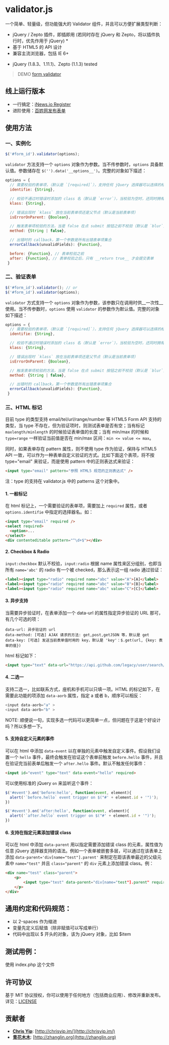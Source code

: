 # validator.js

一个简单、轻量级，但功能强大的 Validator 组件，并且可以方便扩展类型判断：

- jQuery / Zepto 插件，即插即用 (若同时存在 jQuery 和 Zepto，将以插件执行时，优先作用于 jQuery) *
- 基于 HTML5 的 API 设计
- 兼容主流浏览器，包括 IE 6+

* jQuery (1.8.3、1.11.1)、Zepto (1.1.3) tested

> DEMO [form validator](http://sofish.github.io/validator.js/)

## 线上运行版本

- 一行搞定：[iNews.io Register](http://inews.io/account/register)
- 进阶使用：[百姓网发布表单](http://shanghai.baixing.com/fabu/ershouqiche)

## 使用方法

### 一、实例化
```js
$('#form_id').validator(options);
```

`validator` 方法支持一个 `options` 对象作为参数。当不传参数时，`options` 具备默认值。参数储存在 `$('').data('__options__')`。完整的对象如下描述：

```js
options = {
  // 需要校验的表单项，（默认是 `[required]`），支持任何 jQuery 选择器可以选择的标识
  identifie: {String},

  // 校验不通过时错误时添加的 class 名（默认是 `error`），当校验为空时，还同时拥有 `empty` 这个 classname
  klass: {String},

  // 错误出现时 `klass` 放在当前表单项还是父节点（默认是当前表单项）
  isErrorOnParent: {Boolean},

  // 触发表单项校验的方法，当是 false 在点 submit 按钮之前不校验（默认是 `blur`）
  method: {String | false},

  // 出错时的 callback，第一个参数是所有出错表单项集合
  errorCallback(unvalidFields): {Function},

  before: {Function}, // 表单检验之前
  after: {Function}, // 表单校验之后，只有 __return true__ 才会提交表单
 }
```

### 二、验证表单
```js
$('#form_id').validator(); // or
$('#form_id').validator(options);
```

`validator` 方式支持一个 `options` 对象作为参数，该参数只在调用时供__一次性__使用。当不传参数时，`options` 使用 `validator` 的参数作为默认值。完整的对象如下描述：

```js
options = {
  // 需要校验的表单项，（默认是 `[required]`），支持任何 jQuery 选择器可以选择的标识
  identifie: {String},

  // 校验不通过时错误时添加的 class 名（默认是 `error`），当校验为空时，还同时拥有 `empty` 这个 classname
  klass: {String},

  // 错误出现时 `klass` 放在当前表单项还是父节点（默认是当前表单项）
  isErrorOnParent: {Boolean},

  // 触发表单项校验的方法，当是 false 在点 submit 按钮之前不校验（默认是 `blur`）
  method: {String | false},

  // 出错时的 callback，第一个参数是所有出错表单项集合
  errorCallback(unvalidFields): {Function},
 }
```

### 三、HTML 标记

目前 type 的类型支持 email/tel/url/range/number 等 HTML5 Form API 支持的类型，当 type 不存在，但为验证项时，则测试表单是否有空；当有标记 `maxlength/minlength` 的时候验证表单值的长度；当有 min/max 的时候和 `type=range` 一样验证当前值是否在 min/max 区间：`min <= value <= max`。

同时，如果表单存在 pattern 属性，则不使用 type 作为验证，保持与 HTML5 API 一致，可以作为一种表单自定义验证的方式。比如下面这个表项，将不按 type="email" 来验证，而是使用 pattern 中的正则表达式来验证：

```html
<input type="email" pattern="参照 HTML5 规范的正则表达式" />
```

注：type 的支持在 validator.js 中的 patterns 这个对象中。

#### 1. 一般标记

在 html 标记上，一个需要验证的表单项，需要加上 `required` 属性，或者 `options.identifie` 中指定的选择器名。如：

```html
<input type="email" required />
<select required>
  <option>...
</select>
<div contenteditable pattern="^\d+$"></div>
```

#### 2. Checkbox & Radio

`input:checkbox` 默认不校验，`input:radio` 根据 name 属性来区分组别，也即当所有 `name='abc'` 的 radio 有一个被 checked，那么表示这一组 radio 通过验证：

```html
<label><input type="radio" required name="abc" value="A">[A]</label>
<label><input type="radio" required name="abc" value="B">[B]</label>
<label><input type="radio" required name="abc" value="C">[C]</label>
```

#### 3. 异步支持

当需要异步验证时，在表单添加一个 data-url 的属性指定异步验证的 URL 那可，有几个可选的项：

```
data-url: 异步验证的 url
data-method: [可选] AJAX 请求的方法: get,post,getJSON 等，默认是 get
data-key: [可选] 发送当前表单值时用的 key，默认是 'key'：$.get(url, {key: 表单的值})
```

html 标记如下：

```html
<input type="text" data-url="https://api.github.com/legacy/user/search/china" data-method="getJSON" required>
```

#### 4. 二选一

支持二选一，比如联系方式，座机和手机可以只填一项。HTML 的标记如下，在需要此功能的项添加 `data-aorb` 属性，指定 a 或者 b，顺序可以相反：

```js
<input data-aorb="a" >
<input data-aorb="b" >
```

NOTE: 顺便说一句，实现多选一代码可以更简单一点，但问题在于这是个好设计吗？所以多想一下。

#### 5. 支持自定义元素的事件

可以在 html 中添加 `data-event` 以在单独的元素中触发自定义事件。假设我们设置一个 `hello` 事件，最终会触发在验证这个表单前触发 `before.hello` 事件，并且在验证完当前表单后触发一个 `after.hello` 事件。默认不触发任何事件：

```html
<input id="event" type="text" data-event="hello" required>
```

可以使用标准的 jQuery `on` 来监听这个事件：

```js
$('#event').on('before:hello', function(event, element){
  alert('`before.hello` event trigger on $("#' + element.id + '")');
})

$('#event').on('after:hello', function(event, element){
  alert('`after.hello` event trigger on $("#' + element.id + '")');
})
```
#### 6. 支持在指定元素添加错误 class
可以在 html 中添加 `data-parent` 用以指定需要添加错误 class 的元素，属性值为任意 jQuery 选择器支持的语法。例如一个表单被嵌套多层，可以通过在该表单上添加 `data-parent='div[name="test"].parent'` 来制定在距该表单最近的父级元素中 `name="test"` 并且 `class="parent"` 的 `div` 元素上添加错误 class。例：

```html
<div name="test" class="parent">
	<p>
		<input type="test" data-parent="div[name="test"].parent" required>
	</p>
</div>
```

## 通用约定和代码规范：

- 以 2-spaces 作为缩进
- 变量先定义后赋值（除非赋值可以写成单行）
- 代码中出现以 $ 开头的对象，该为 jQuery 对象，比如 $item

## 测试用例：

使用 index.php 这个文件

## 许可协议

基于 MIT 协议授权，你可以使用于任何地方（包括商业应用）、修改并重新发布。详见：[LICENSE](https://github.com/sofish/validator.js/blob/master/LICENSE)

## 贡献者

- __[Chris Yip](https://github.com/ChrisYip)__: [http://chrisyip.im/](http://chrisyip.im/)
- __[青花木木](https://github.com/zhanglin800)__: [http://zhanglin.org](http://zhanglin.org)
